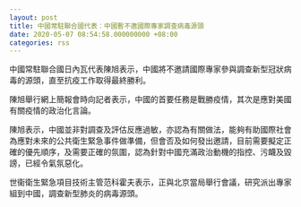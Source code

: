 ```yaml
---
layout: post
title: 中國常駐聯合國代表︰中國暫不邀國際專家調查病毒源頭
date: 2020-05-07 08:54:58.000000000 +08:00
categories: rss
---
```


中國常駐聯合國日內瓦代表陳旭表示，中國將不邀請國際專家參與調查新型冠狀病毒的源頭，直至抗疫工作取得最終勝利。

陳旭舉行網上簡報會時向記者表示，中國的首要任務是戰勝疫情，其次是應對美國有關疫情的政治化言論。

陳旭表示，中國並非對調查及評估反應過敏，亦認為有關做法，能夠有助國際社會為應對未來的公共衛生緊急事件做準備，但會否及如何發出邀請，目前需要擬定正確的優先順序，及需要正確的氛圍，認為針對中國充滿政治動機的指控、污衊及毀謗，已經令氣氛惡化。

世衞衛生緊急項目技術主管范科霍夫表示，正與北京當局舉行會議，研究派出專家組到中國，調查新型肺炎的病毒源頭。

